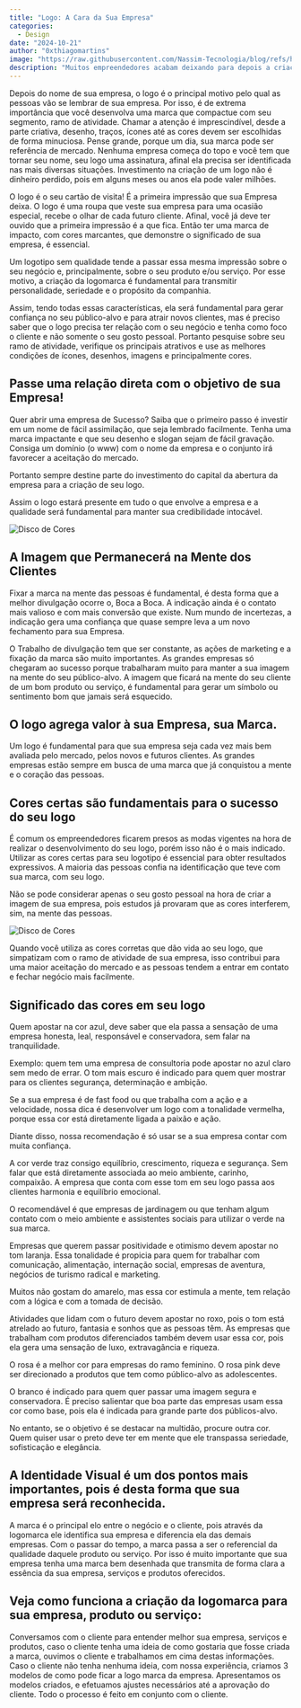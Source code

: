 ```yaml
---
title: "Logo: A Cara da Sua Empresa"
categories: 
  - Design
date: "2024-10-21"
author: "0xthiagomartins"
image: "https://raw.githubusercontent.com/Nassim-Tecnologia/blog/refs/heads/main/assets/posts/logo/banner.png"
description: "Muitos empreendedores acabam deixando para depois a criação da marca, porque não acham que é um investimento importante. No entanto, o logo merece uma atenção especial, pois ele ajuda sua empresa a conquistar o tão sonhado sucesso."
---
```


Depois do nome de sua empresa, o logo é o principal motivo pelo qual as pessoas vão se lembrar de sua empresa. Por isso, é de extrema importância que você desenvolva uma marca que compactue com seu segmento, ramo de atividade. Chamar a atenção é imprescindível, desde a parte criativa, desenho, traços, ícones até as cores devem ser escolhidas de forma minuciosa. Pense grande, porque um dia, sua marca pode ser referência de mercado. Nenhuma empresa começa do topo e você tem que tornar seu nome, seu logo uma assinatura, afinal ela precisa ser identificada nas mais diversas situações. Investimento na criação de um logo não é dinheiro perdido, pois em alguns meses ou anos ela pode valer milhões.

O logo é o seu cartão de visita! É a primeira impressão que sua Empresa deixa. O logo é uma roupa que veste sua empresa para uma ocasião especial, recebe o olhar de cada futuro cliente. Afinal, você já deve ter ouvido que a primeira impressão é a que fica. Então ter uma marca de impacto, com cores marcantes, que demonstre o significado de sua empresa, é essencial.

Um logotipo sem qualidade tende a passar essa mesma impressão sobre o seu negócio e, principalmente, sobre o seu produto e/ou serviço. Por esse motivo, a criação da logomarca é fundamental para transmitir personalidade, seriedade e o propósito da companhia.

Assim, tendo todas essas características, ela será fundamental para gerar confiança no seu público-alvo e para atrair novos clientes, mas é preciso saber que o logo precisa ter relação com o seu negócio e tenha como foco o cliente e não somente o seu gosto pessoal. Portanto pesquise sobre seu ramo de atividade, verifique os principais atrativos e use as melhores condições de ícones, desenhos, imagens e principalmente cores.

## Passe uma relação direta com o objetivo de sua Empresa!

Quer abrir uma empresa de Sucesso? Saiba que o primeiro passo é investir em um nome de fácil assimilação, que seja lembrado facilmente. Tenha uma marca impactante e que seu desenho e slogan sejam de fácil gravação. Consiga um domínio (o www) com o nome da empresa e o conjunto irá favorecer a aceitação do mercado.

Portanto sempre destine parte do investimento do capital da abertura da empresa para a criação de seu logo.

Assim o logo estará presente em tudo o que envolve a empresa e a qualidade será fundamental para manter sua credibilidade intocável.

![Disco de Cores](https://raw.githubusercontent.com/Nassim-Tecnologia/blog/refs/heads/main/assets/posts/logo/brain.png)


## A Imagem que Permanecerá na Mente dos Clientes

Fixar a marca na mente das pessoas é fundamental, é desta forma que a melhor divulgação ocorre o, Boca a Boca. A indicação ainda é o contato mais valioso e com mais conversão que existe. Num mundo de incertezas, a indicação gera uma confiança que quase sempre leva a um novo fechamento para sua Empresa.

O Trabalho de divulgação tem que ser constante, as ações de marketing e a fixação da marca são muito importantes. As grandes empresas só chegaram ao sucesso porque trabalharam muito para manter a sua imagem na mente do seu público-alvo. A imagem que ficará na mente do seu cliente de um bom produto ou serviço, é fundamental para gerar um símbolo ou sentimento bom que jamais será esquecido.

## O logo agrega valor à sua Empresa, sua Marca.

Um logo é fundamental para que sua empresa seja cada vez mais bem avaliada pelo mercado, pelos novos e futuros clientes. As grandes empresas estão sempre em busca de uma marca que já conquistou a mente e o coração das pessoas.

## Cores certas são fundamentais para o sucesso do seu logo

É comum os empreendedores ficarem presos as modas vigentes na hora de realizar o desenvolvimento do seu logo, porém isso não é o mais indicado. Utilizar as cores certas para seu logotipo é essencial para obter resultados expressivos.
A maioria das pessoas confia na identificação que teve com sua marca, com seu logo.

Não se pode considerar apenas o seu gosto pessoal na hora de criar a imagem de sua empresa, pois estudos já provaram que as cores interferem, sim, na mente das pessoas.

![Disco de Cores](https://raw.githubusercontent.com/Nassim-Tecnologia/blog/refs/heads/main/assets/posts/logo/color-disk.png)


Quando você utiliza as cores corretas que dão vida ao seu logo, que simpatizam com o ramo de atividade de sua empresa, isso contribui para uma maior aceitação do mercado e as pessoas tendem a entrar em contato e fechar negócio mais facilmente.

## Significado das cores em seu logo

Quem apostar na cor azul, deve saber que ela passa a sensação de uma empresa honesta, leal, responsável e conservadora, sem falar na tranquilidade.

Exemplo: quem tem uma empresa de consultoria pode apostar no azul claro sem medo de errar. O tom mais escuro é indicado para quem quer mostrar para os clientes segurança, determinação e ambição.

Se a sua empresa é de fast food ou que trabalha com a ação e a velocidade, nossa dica é desenvolver um logo com a tonalidade vermelha, porque essa cor está diretamente ligada a paixão e ação.

Diante disso, nossa recomendação é só usar se a sua empresa contar com muita confiança.

A cor verde traz consigo equilíbrio, crescimento, riqueza e segurança. Sem falar que está diretamente associada ao meio ambiente, carinho, compaixão. A empresa que conta com esse tom em seu logo passa aos clientes harmonia e equilíbrio emocional.

O recomendável é que empresas de jardinagem ou que tenham algum contato com o meio ambiente e assistentes sociais para utilizar o verde na sua marca.

Empresas que querem passar positividade e otimismo devem apostar no tom laranja. Essa tonalidade é propicia para quem for trabalhar com comunicação, alimentação, internação social, empresas de aventura, negócios de turismo radical e marketing.

Muitos não gostam do amarelo, mas essa cor estimula a mente, tem relação com a lógica e com a tomada de decisão.

Atividades que lidam com o futuro devem apostar no roxo, pois o tom está atrelado ao futuro, fantasia e sonhos que as pessoas têm. As empresas que trabalham com produtos diferenciados também devem usar essa cor, pois ela gera uma sensação de luxo, extravagância e riqueza.

O rosa é a melhor cor para empresas do ramo feminino. O rosa pink deve ser direcionado a produtos que tem como público-alvo as adolescentes.

O branco é indicado para quem quer passar uma imagem segura e conservadora. É preciso salientar que boa parte das empresas usam essa cor como base, pois ela é indicada para grande parte dos públicos-alvo.

No entanto, se o objetivo é se destacar na multidão, procure outra cor. Quem quiser usar o preto deve ter em mente que ele transpassa seriedade, sofisticação e elegância.

## A Identidade Visual é um dos pontos mais importantes, pois é desta forma que sua empresa será reconhecida.

A marca é o principal elo entre o negócio e o cliente, pois através da logomarca ele identifica sua empresa e diferencia ela das demais empresas. Com o passar do tempo, a marca passa a ser o referencial da qualidade daquele produto ou serviço. Por isso é muito importante que sua empresa tenha uma marca bem desenhada que transmita de forma clara a essência da sua empresa, serviços e produtos oferecidos.

## Veja como funciona a criação da logomarca para sua empresa, produto ou serviço:

Conversamos com o cliente para entender melhor sua empresa, serviços e produtos, caso o cliente tenha uma ideia de como gostaria que fosse criada a marca, ouvimos o cliente e trabalhamos em cima destas informações. Caso o cliente não tenha nenhuma ideia, com nossa experiência, criamos 3 modelos de como pode ficar a logo marca da empresa. Apresentamos os modelos criados, e efetuamos ajustes necessários até a aprovação do cliente. Todo o processo é feito em conjunto com o cliente.
